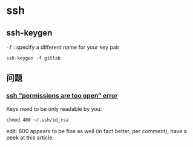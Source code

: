 # ssh

## ssh-keygen

`-f` : specify a different name for your key pair

```
ssh-keygen -f gitlab
```

## 问题

### [ssh “permissions are too open” error](http://stackoverflow.com/questions/9270734/ssh-permissions-are-too-open-error)

Keys need to be only readable by you:

```
chmod 400 ~/.ssh/id_rsa
```

edit: 600 appears to be fine as well (in fact better, per comment), have a peek at this article.


